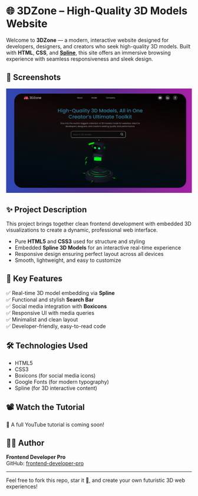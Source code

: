 # 🌐 3DZone – High-Quality 3D Models Website

Welcome to **3DZone** — a modern, interactive website designed for developers, designers, and creators who seek high-quality 3D models. Built with **HTML**, **CSS**, and **[Spline](https://spline.design/)**, this site offers an immersive browsing experience with seamless responsiveness and sleek design.

## 📸 Screenshots

![Homepage Screenshot](https://github.com/frontend-developer-pro/3D-Reboot-Website/blob/54495669582ae983db6e29648da3d4c9fcbd92b9/6th-project.png)

## ✨ Project Description

This project brings together clean frontend development with embedded 3D visualizations to create a dynamic, professional web interface.

- Pure **HTML5** and **CSS3** used for structure and styling
- Embedded **Spline 3D Models** for an interactive real-time experience
- Responsive design ensuring perfect layout across all devices
- Smooth, lightweight, and easy to customize

## 🔧 Key Features

✅ Real-time 3D model embedding via **Spline**  
✅ Functional and stylish **Search Bar**  
✅ Social media integration with **Boxicons**  
✅ Responsive UI with media queries  
✅ Minimalist and clean layout  
✅ Developer-friendly, easy-to-read code

## 🛠 Technologies Used

- HTML5
- CSS3
- Boxicons (for social media icons)
- Google Fonts (for modern typography)
- Spline (for 3D interactive content)


## 📽 Watch the Tutorial

🎥 A full YouTube tutorial is coming soon!

## 👨‍💻 Author

**Frontend Developer Pro**  
GitHub: [frontend-developer-pro](https://github.com/frontend-developer-pro)

---

Feel free to fork this repo, star it 🌟, and create your own futuristic 3D web experiences!
